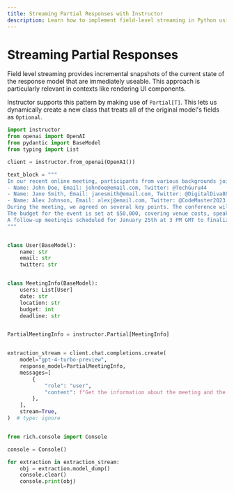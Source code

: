 ```yaml
---
title: Streaming Partial Responses with Instructor
description: Learn how to implement field-level streaming in Python using the Instructor library for dynamic UI rendering.
---
```


# Streaming Partial Responses

Field level streaming provides incremental snapshots of the current state of the response model that are immediately useable. This approach is particularly relevant in contexts like rendering UI components.

Instructor supports this pattern by making use of `Partial[T]`. This lets us dynamically create a new class that treats all of the original model's fields as `Optional`.

```python
import instructor
from openai import OpenAI
from pydantic import BaseModel
from typing import List

client = instructor.from_openai(OpenAI())

text_block = """
In our recent online meeting, participants from various backgrounds joined to discuss the upcoming tech conference. The names and contact details of the participants were as follows:
- Name: John Doe, Email: johndoe@email.com, Twitter: @TechGuru44
- Name: Jane Smith, Email: janesmith@email.com, Twitter: @DigitalDiva88
- Name: Alex Johnson, Email: alexj@email.com, Twitter: @CodeMaster2023
During the meeting, we agreed on several key points. The conference will be held on March 15th, 2024, at the Grand Tech Arena located at 4521 Innovation Drive. Dr. Emily Johnson, a renowned AI researcher, will be our keynote speaker.
The budget for the event is set at $50,000, covering venue costs, speaker fees, and promotional activities. Each participant is expected to contribute an article to the conference blog by February 20th.
A follow-up meetingis scheduled for January 25th at 3 PM GMT to finalize the agenda and confirm the list of speakers.
"""


class User(BaseModel):
    name: str
    email: str
    twitter: str


class MeetingInfo(BaseModel):
    users: List[User]
    date: str
    location: str
    budget: int
    deadline: str


PartialMeetingInfo = instructor.Partial[MeetingInfo]


extraction_stream = client.chat.completions.create(
    model="gpt-4-turbo-preview",
    response_model=PartialMeetingInfo,
    messages=[
        {
            "role": "user",
            "content": f"Get the information about the meeting and the users {text_block}",
        },
    ],
    stream=True,
)  # type: ignore


from rich.console import Console

console = Console()

for extraction in extraction_stream:
    obj = extraction.model_dump()
    console.clear()
    console.print(obj)
```
